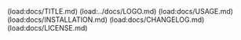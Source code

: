 (load:docs/TITLE.md)
(load:../docs/LOGO.md)
(load:docs/USAGE.md)
(load:docs/INSTALLATION.md)
(load:docs/CHANGELOG.md)
(load:docs/LICENSE.md)

